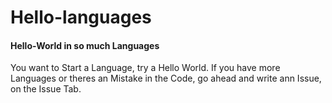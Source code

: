 # Hello-languages
#### Hello-World in so much Languages

You want to Start a Language, try a Hello World.
If you have more Languages or theres an Mistake in the Code, go ahead and write ann Issue, on the Issue Tab.